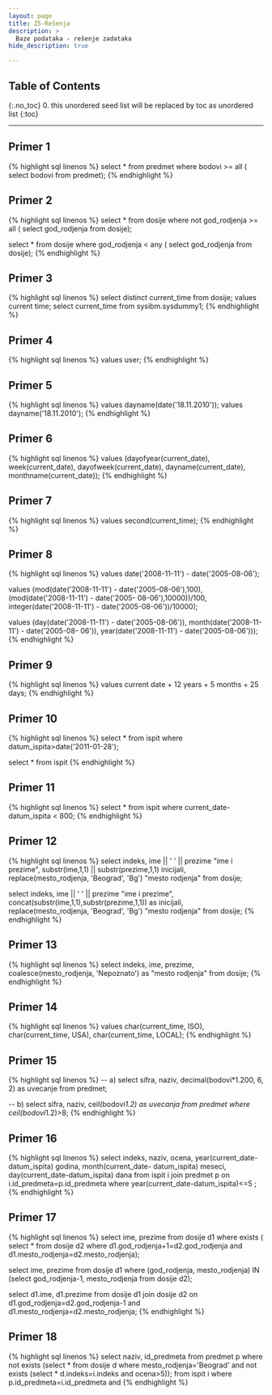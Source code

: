 ```yaml
---
layout: page
title: Z5-Rešenja
description: >
  Baze podataka - rešenje zadataka
hide_description: true

---
```


## Table of Contents
{:.no_toc}
0. this unordered seed list will be replaced by toc as unordered list
{:toc}

---

## Primer 1

{% highlight sql linenos %}
select *
from predmet
where bodovi >= all ( select bodovi
    from predmet);
{% endhighlight %}

## Primer 2

{% highlight sql linenos %}
select *
from dosije
where not god_rodjenja >= all ( select god_rodjenja
    from dosije);

select *
from dosije
where god_rodjenja < any ( select god_rodjenja
    from dosije);
{% endhighlight %}

## Primer 3

{% highlight sql linenos %}
select distinct current_time from dosije; values current time;
select current_time from sysibm.sysdummy1;
{% endhighlight %}

## Primer 4

{% highlight sql linenos %}
values user;
{% endhighlight %}

## Primer 5

{% highlight sql linenos %}
values dayname(date('18.11.2010')); 
values dayname('18.11.2010');
{% endhighlight %}

## Primer 6

{% highlight sql linenos %}
values (dayofyear(current_date), week(current_date), dayofweek(current_date), dayname(current_date), monthname(current_date));
{% endhighlight %}

## Primer 7

{% highlight sql linenos %}
values second(current_time);
{% endhighlight %}

## Primer 8

{% highlight sql linenos %}
values date('2008-11-11') - date('2005-08-06');

values (mod(date('2008-11-11') - date('2005-08-06'),100), (mod(date('2008-11-11') - date('2005- 08-06'),10000))/100, integer(date('2008-11-11') - date('2005-08-06'))/10000);

values (day(date('2008-11-11') - date('2005-08-06')), month(date('2008-11-11') - date('2005-08- 06')), year(date('2008-11-11') - date('2005-08-06')));
{% endhighlight %}

## Primer 9

{% highlight sql linenos %}
values current date + 12 years + 5 months + 25 days;
{% endhighlight %}

## Primer 10

{% highlight sql linenos %}
select *
from ispit
where datum_ispita>date('2011-01-28');

select *
from ispit
{% endhighlight %}

## Primer 11

{% highlight sql linenos %}
select *
from ispit
where current_date-datum_ispita < 800;
{% endhighlight %}

## Primer 12

{% highlight sql linenos %}
select indeks, ime || ' ' || prezime "ime i prezime", substr(ime,1,1) || substr(prezime,1,1) inicijali, replace(mesto_rodjenja, 'Beograd', 'Bg') "mesto rodjenja"
from dosije;

select indeks, ime || ' ' || prezime "ime i prezime", concat(substr(ime,1,1),substr(prezime,1,1)) as inicijali, replace(mesto_rodjenja, 'Beograd', 'Bg') "mesto rodjenja"
from dosije;
{% endhighlight %}

## Primer 13

{% highlight sql linenos %}
select indeks, ime, prezime, coalesce(mesto_rodjenja, 'Nepoznato') as "mesto rodjenja" 
from dosije;
{% endhighlight %}

## Primer 14

{% highlight sql linenos %}
values char(current_time, ISO), char(current_time, USA), char(current_time, LOCAL);
{% endhighlight %}

## Primer 15

{% highlight sql linenos %}
-- a)
select sifra, naziv, decimal(bodovi*1.200, 6, 2) as uvecanje 
from predmet;

-- b)
select sifra, naziv, ceil(bodovi*1.2) as uvecanja 
from predmet
where ceil(bodovi*1.2)>8;
{% endhighlight %}

## Primer 16

{% highlight sql linenos %}
select indeks, naziv, ocena, year(current_date-datum_ispita) godina, month(current_date- datum_ispita) meseci, day(current_date-datum_ispita) dana
from ispit i 
join predmet p on i.id_predmeta=p.id_predmeta
where year(current_date-datum_ispita)<=5 ;
{% endhighlight %}

## Primer 17

{% highlight sql linenos %}
select ime, prezime from dosije d1
where exists ( select *
    from dosije d2
    where d1.god_rodjenja+1=d2.god_rodjenja and d1.mesto_rodjenja=d2.mesto_rodjenja);

select ime, prezime
from dosije d1
where (god_rodjenja, mesto_rodjenja) IN (select god_rodjenja-1, mesto_rodjenja
    from dosije d2);

select d1.ime, d1.prezime
from dosije d1 
join dosije d2 on d1.god_rodjenja=d2.god_rodjenja-1 and d1.mesto_rodjenja=d2.mesto_rodjenja;
{% endhighlight %}

## Primer 18

{% highlight sql linenos %}
select naziv, id_predmeta from predmet p
where not exists (select *
    from dosije d
    where mesto_rodjenja='Beograd' and not exists (select * d.indeks=i.indeks and ocena>5));
        from ispit i
        where p.id_predmeta=i.id_predmeta and
{% endhighlight %}
